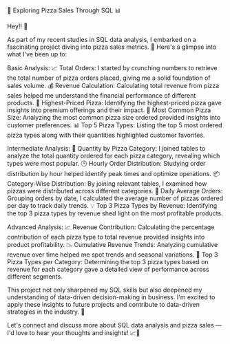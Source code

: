 🍕 Exploring Pizza Sales Through SQL 📊

Hey!! 👋 

As part of my recent studies in SQL data analysis, I embarked on a fascinating project diving into pizza sales metrics. 🍕 Here's a glimpse into what I've been up to:

Basic Analysis:
📈 Total Orders: I started by crunching numbers to retrieve the total number of pizza orders placed, giving me a solid foundation of sales volume.
💰 Revenue Calculation: Calculating total revenue from pizza sales helped me understand the financial performance of different products.
🌟 Highest-Priced Pizza: Identifying the highest-priced pizza gave insights into premium offerings and their impact.
📏 Most Common Pizza Size: Analyzing the most common pizza size ordered provided insights into customer preferences.
📊 Top 5 Pizza Types: Listing the top 5 most ordered pizza types along with their quantities highlighted customer favorites.

Intermediate Analysis:
🍕 Quantity by Pizza Category: I joined tables to analyze the total quantity ordered for each pizza category, revealing which types were most popular.
🕒 Hourly Order Distribution: Studying order distribution by hour helped identify peak times and optimize operations.
📦 Category-Wise Distribution: By joining relevant tables, I examined how pizzas were distributed across different categories.
📅 Daily Average Orders: Grouping orders by date, I calculated the average number of pizzas ordered per day to track daily trends.
💡 Top 3 Pizza Types by Revenue: Identifying the top 3 pizza types by revenue shed light on the most profitable products.

Advanced Analysis:
📈 Revenue Contribution: Calculating the percentage contribution of each pizza type to total revenue provided insights into product profitability.
📉 Cumulative Revenue Trends: Analyzing cumulative revenue over time helped me spot trends and seasonal variations.
🥇 Top 3 Pizza Types per Category: Determining the top 3 pizza types based on revenue for each category gave a detailed view of performance across different segments.

This project not only sharpened my SQL skills but also deepened my understanding of data-driven decision-making in business. I'm excited to apply these insights to future projects and contribute to data-driven strategies in the industry. 🚀

Let's connect and discuss more about SQL data analysis and pizza sales — I'd love to hear your thoughts and insights! 📈💬
